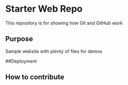 # Starter Web Repo

This repository is for showing how Git and GitHub work

## Purpose

Sample website with plenty of files for demos

##Deployment

## How to contribute